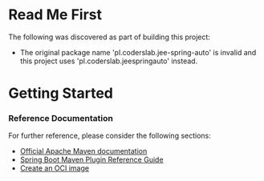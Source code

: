 # Read Me First
The following was discovered as part of building this project:

* The original package name 'pl.coderslab.jee-spring-auto' is invalid and this project uses 'pl.coderslab.jeespringauto' instead.

# Getting Started

### Reference Documentation
For further reference, please consider the following sections:

* [Official Apache Maven documentation](https://maven.apache.org/guides/index.html)
* [Spring Boot Maven Plugin Reference Guide](https://docs.spring.io/spring-boot/docs/3.2.0/maven-plugin/reference/html/)
* [Create an OCI image](https://docs.spring.io/spring-boot/docs/3.2.0/maven-plugin/reference/html/#build-image)

